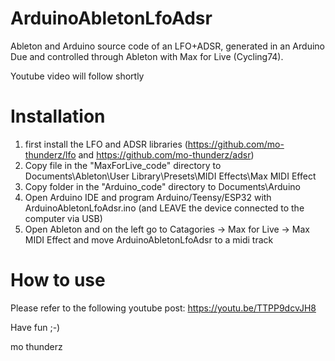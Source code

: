 # ArduinoAbletonLfoAdsr
Ableton and Arduino source code of an LFO+ADSR, generated in an Arduino Due and controlled through Ableton with Max for Live (Cycling74).

Youtube video will follow shortly

# Installation
1) first install the LFO and ADSR libraries (https://github.com/mo-thunderz/lfo and https://github.com/mo-thunderz/adsr)
2) Copy file in the "MaxForLive_code" directory to Documents\Ableton\User Library\Presets\MIDI Effects\Max MIDI Effect
2) Copy folder in the "Arduino_code" directory to Documents\Arduino
3) Open Arduino IDE and program Arduino/Teensy/ESP32 with ArduinoAbletonLfoAdsr.ino (and LEAVE the device connected to the computer via USB)
4) Open Ableton and on the left go to Catagories -> Max for Live -> Max MIDI Effect and move ArduinoAbletonLfoAdsr to a midi track

# How to use
Please refer to the following youtube post:
https://youtu.be/TTPP9dcvJH8

Have fun ;-)

mo thunderz
